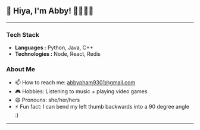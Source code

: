 
## 👋 Hiya, I'm Abby! 👩🏻‍💻💜

---

### Tech Stack

-  **Languages :** Python, Java, C++
-  **Technologies :** Node, React, Redis

### About Me

- 📫 How to reach me: abbypham9301@gmail.com
- 🎮 Hobbies: Listening to music + playing video games
- 😄 Pronouns: she/her/hers
- ⚡ Fun fact: I can bend my left thumb backwards into a 90 degree angle :)

---
